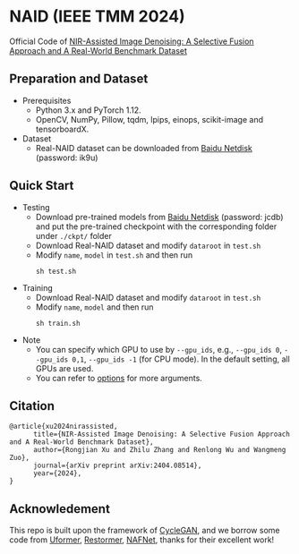 # NAID (IEEE TMM 2024)

Official Code of [NIR-Assisted Image Denoising: A Selective Fusion Approach and A Real-World Benchmark Dataset](https://arxiv.org/abs/2404.08514)

## Preparation and Dataset
* Prerequisites
  - Python 3.x and PyTorch 1.12.
  - OpenCV, NumPy, Pillow, tqdm, lpips, einops, scikit-image and tensorboardX.
* Dataset
  - Real-NAID dataset can be downloaded from [Baidu Netdisk](https://pan.baidu.com/s/1BCdFnxOCweIZiZv5t2ildQ) (password: ik9u)

## Quick Start
* Testing
  - Download pre-trained models from [Baidu Netdisk](https://pan.baidu.com/s/1ZMi6zpGTL9ByCZwfhyq1BA) (password: jcdb) and put the pre-trained checkpoint with the corresponding folder under `./ckpt/` folder
  - Download Real-NAID dataset and modify `dataroot` in `test.sh`
  - Modify `name`, `model` in `test.sh` and then run
    ```
    sh test.sh
    ```
* Training
  - Download Real-NAID dataset and modify `dataroot` in `test.sh`
  - Modify `name`, `model` and then run
    ```
    sh train.sh
      ```
* Note
  - You can specify which GPU to use by `--gpu_ids`, e.g., `--gpu_ids 0`, `--gpu_ids 0,1`, `--gpu_ids -1` (for CPU mode). In the default setting, all GPUs are used.
  - You can refer to [options](https://github.com/ronjonxu/NAID/tree/main/options) for more arguments.

## Citation
```
@article{xu2024nirassisted,
      title={NIR-Assisted Image Denoising: A Selective Fusion Approach and A Real-World Benchmark Dataset}, 
      author={Rongjian Xu and Zhilu Zhang and Renlong Wu and Wangmeng Zuo},
      journal={arXiv preprint arXiv:2404.08514},
      year={2024},
}
```

## Acknowledement
This repo is built upon the framework of [CycleGAN](https://github.com/junyanz/pytorch-CycleGAN-and-pix2pix), and we borrow some code from [Uformer](https://github.com/ZhendongWang6/Uformer), [Restormer](https://github.com/swz30/Restormer), [NAFNet](https://github.com/megvii-research/NAFNet), thanks for their excellent work!
